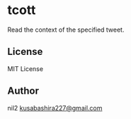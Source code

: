 tcott
=====

Read the context of the specified tweet.

License
-------

MIT License

Author
------

nil2 <kusabashira227@gmail.com>
